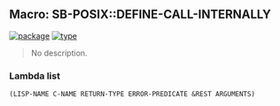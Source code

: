 ## Macro: SB-POSIX::DEFINE-CALL-INTERNALLY
[![package](https://img.shields.io/badge/Package-SB--POSIX-5f9ea0.svg?style=social&colorA=999999)](../) [![type](https://img.shields.io/badge/Type-Macro-5f9ea0.svg?style=social&colorA=999999)](../#macro) 

> No description.

### Lambda list
```
(LISP-NAME C-NAME RETURN-TYPE ERROR-PREDICATE &REST ARGUMENTS)
```
